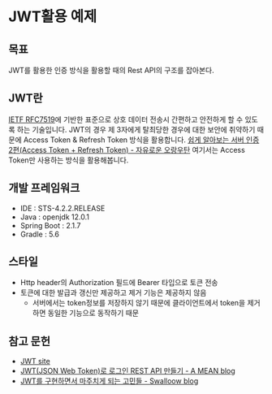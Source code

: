 # JWT활용 예제

## 목표
JWT를 활용한 인증 방식을 활용할 때의 Rest API의 구조를 잡아본다.

## JWT란
[IETF RFC7519](https://tools.ietf.org/html/rfc7519)에 기반한 표준으로 상호 데이터 전송시 간편하고 안전하게 할 수 있도록 하는 기술입니다.
JWT의 경우 제 3자에게 탈최당한 경우에 대한 보안에 취약하기 때문에 Access Token & Refresh Token 방식을 활용합니다.
[쉽게 알아보는 서버 인증 2편(Access Token + Refresh Token) - 자유로운 오랑우탄](https://tansfil.tistory.com/59)
여기서는 Access Token만 사용하는 방식을 활용해봅니다.

## 개발 프레임워크
- IDE : STS-4.2.2.RELEASE
- Java : openjdk 12.0.1
- Spring Boot : 2.1.7
- Gradle : 5.6
 
## 스타일
- Http header의 Authorization 필드에 Bearer 타입으로 토큰 전송
- 토큰에 대한 발급과 갱신만 제공하고 제거 기능은 제공하지 않음
    - 서버에서는 token정보를 저장하지 않기 때문에 클라이언트에서 token을 제거하면 동일한 기능으로 동작하기 때문

## 참고 문헌
- [JWT site](https://jwt.io/)
- [JWT(JSON Web Token)로 로그인 REST API 만들기  - A MEAN blog](https://www.a-mean-blog.com/ko/blog/Node-JS-API/_/JWT-JSON-Web-Token-%EB%A1%9C-%EB%A1%9C%EA%B7%B8%EC%9D%B8-REST-API-%EB%A7%8C%EB%93%A4%EA%B8%B0)
- [JWT를 구현하면서 마주치게 되는 고민들 - Swalloow blog](https://swalloow.github.io/implement-jwt)